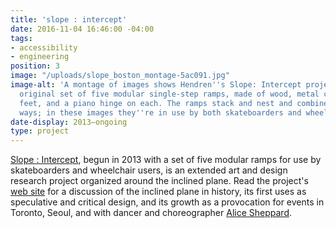 ```yaml
---
title: 'slope : intercept'
date: 2016-11-04 16:46:00 -04:00
tags:
- accessibility
- engineering
position: 3
image: "/uploads/slope_boston_montage-5ac091.jpg"
image-alt: 'A montage of images shows Hendren''s Slope: Intercept project with its
  original set of five modular single-step ramps, made of wood, metal casters, leveling
  feet, and a piano hinge on each. The ramps stack and nest and combine in multiple
  ways; in these images they''re in use by both skateboarders and wheelchair users.'
date-display: 2013–ongoing
type: project
---
```


[Slope : Intercept](http://slopeintercept.org/), begun in 2013 with a set of five modular ramps for use by skateboarders and wheelchair users, is an extended art and design research project organized around the inclined plane. Read the project's [web site](http://slopeintercept.org/) for a discussion of the inclined plane in history,  its first uses as speculative and critical design, and its growth as a provocation for events in Toronto, Seoul, and with dancer and choreographer [Alice Sheppard](https://kineticlight.org/).

